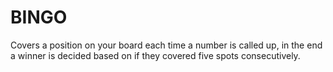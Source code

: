 # BINGO
Covers a position on your board each time a number is called up, in the end a winner is decided based on if they covered five spots consecutively.
